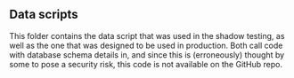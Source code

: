 ## Data scripts

This folder contains the data script that was used in the shadow testing, as well as the one that was designed to be used in production. Both call code with database schema details in, and since this is (erroneously) thought by some to pose a security risk, this code is not available on the GitHub repo.
